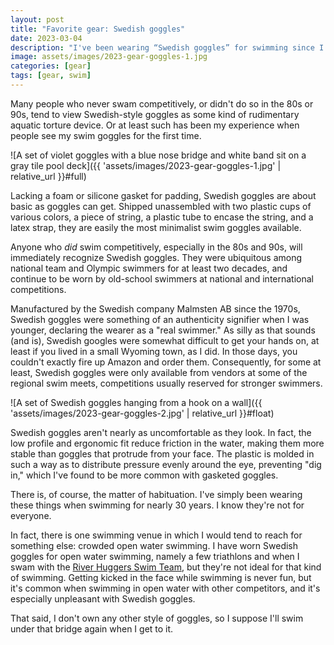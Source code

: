 ```yaml
---
layout: post
title: "Favorite gear: Swedish goggles"
date: 2023-03-04
description: "I've been wearing “Swedish goggles” for swimming since I was in middle school (many years ago). Most people who see them don't get it, which is fair. But they're a win for simplicity and minimalism."
image: assets/images/2023-gear-goggles-1.jpg
categories: [gear]
tags: [gear, swim]
---
```


Many people who never swam competitively, or didn't do so in the 80s or 90s, tend to view Swedish-style goggles as some kind of rudimentary aquatic torture device. Or at least such has been my experience when people see my swim goggles for the first time.

![A set of violet goggles with a blue nose bridge and white band sit on a gray tile pool deck]({{ 'assets/images/2023-gear-goggles-1.jpg' | relative_url }}#full)

Lacking a foam or silicone gasket for padding, Swedish goggles are about basic as goggles can get. Shipped unassembled with two plastic cups of various colors, a piece of string, a plastic tube to encase the string, and a latex strap, they are easily the most minimalist swim goggles available.

Anyone who _did_ swim competitively, especially in the 80s and 90s, will immediately recognize Swedish goggles. They were ubiquitous among national team and Olympic swimmers for at least two decades, and continue to be worn by old-school swimmers at national and international competitions.

Manufactured by the Swedish company Malmsten AB since the 1970s, Swedish goggles were something of an authenticity signifier when I was younger, declaring the wearer as a "real swimmer." As silly as that sounds (and is), Swedish googles were somewhat difficult to get your hands on, at least if you lived in a small Wyoming town, as I did. In those days, you couldn't exactly fire up Amazon and order them. Consequently, for some at least, Swedish goggles were only available from vendors at some of the regional swim meets, competitions usually reserved for stronger swimmers.

![A set of Swedish goggles hanging from a hook on a wall]({{ 'assets/images/2023-gear-goggles-2.jpg' | relative_url }}#float)

Swedish goggles aren't nearly as uncomfortable as they look. In fact, the low profile and ergonomic fit reduce friction in the water, making them more stable than goggles that protrude from your face. The plastic is molded in such a way as to distribute pressure evenly around the eye, preventing "dig in," which I've found to be more common with gasketed goggles.

There is, of course, the matter of habituation. I've simply been wearing these things when swimming for nearly 30 years. I know they're not for everyone. 

In fact, there is one swimming venue in which I would tend to reach for something else: crowded open water swimming. I have worn Swedish goggles for open water swimming, namely a few triathlons and when I swam with the [River Huggers Swim Team](https://humanaccessproject.com/swimming/river_hugger_swim_team), but they're not ideal for that kind of swimming. Getting kicked in the face while swimming is never fun, but it's common when swimming in open water with other competitors, and it's especially unpleasant with Swedish goggles. 

That said, I don't own any other style of goggles, so I suppose I'll swim under that bridge again when I get to it.